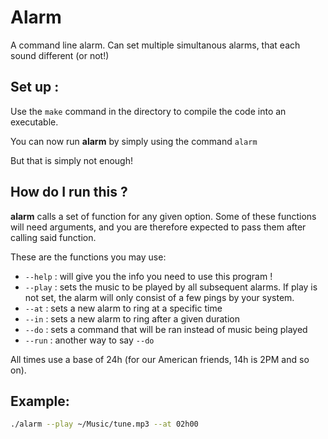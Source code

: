 # Alarm
A command line alarm. Can set multiple simultanous alarms, that each sound different (or not!)

## Set up :

Use the `make` command in the directory to compile the code into an executable.

You can now run **alarm** by simply using the command `alarm`

But that is simply not enough!

## How do I run this ?

**alarm** calls a set of function for any given option. Some of these functions will need arguments, and you are therefore expected to pass them after calling said function.

These are the functions you may use:

  - `--help` : will give you the info you need to use this program !
  - `--play` : sets the music to be played by all subsequent alarms. If play is not set, the alarm will only consist of a few pings by your system.
  - `--at` : sets a new alarm to ring at a specific time
  - `--in` : sets a new alarm to ring after a given duration
  - `--do` : sets a command that will be ran instead of music being played
  - `--run` : another way to say `--do`

All times use a base of 24h (for our American friends, 14h is 2PM and so on).

## Example:

```bash
./alarm --play ~/Music/tune.mp3 --at 02h00
```
